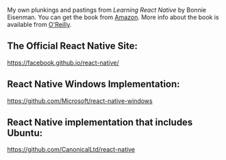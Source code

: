 My own plunkings and pastings from _Learning React Native_ by Bonnie Eisenman.
You can get the book from [Amazon](http://bit.ly/lrn2edition).
More info about the book is available from [O'Reilly](http://shop.oreilly.com/product/0636920085270.do).

The Official React Native Site:
-------------------------------
https://facebook.github.io/react-native/

React Native Windows Implementation:
-------------------------------------
https://github.com/Microsoft/react-native-windows

React Native implementation that includes Ubuntu:
-------------------------------------------------
https://github.com/CanonicalLtd/react-native
